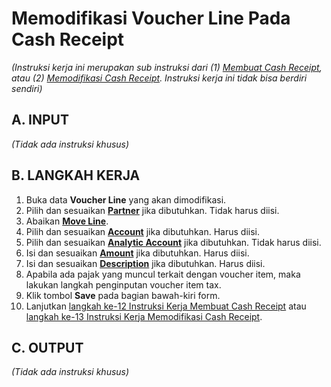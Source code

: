# Memodifikasi Voucher Line Pada Cash Receipt

*(Instruksi kerja ini merupakan sub instruksi dari (1) [Membuat Cash Receipt](./membuat.md), atau (2) [Memodifikasi Cash Receipt](./memodifikasi.md). Instruksi kerja ini tidak bisa berdiri sendiri)*

## A. INPUT

*(Tidak ada instruksi khusus)*

## B. LANGKAH KERJA

1. Buka data **Voucher Line** yang akan dimodifikasi.
2. Pilih dan sesuaikan **[Partner](./penjelasan.md#field-detail-partner)** jika dibutuhkan. Tidak harus diisi.
3. Abaikan **[Move Line](./penjelasan.md#field-move-line)**.
4. Pilih dan sesuaikan **[Account](./penjelasan.md#field-detail-account)** jika dibutuhkan. Harus diisi.
5. Pilih dan sesuaikan **[Analytic Account](./penjelasan.md#field-detail-aa)** jika dibutuhkan. Tidak harus diisi.
6. Isi dan sesuaikan **[Amount](./penjelasan.md#field-detail-amount)** jika dibutuhkan. Harus diisi.
7. Isi dan sesuaikan **[Description](./penjelasan.md#field-detail-decsription)** jika dibutuhkan. Harus diisi.
8. Apabila ada pajak yang muncul terkait dengan voucher item, maka lakukan langkah
penginputan voucher item tax.
9. Klik tombol **Save** pada bagian bawah-kiri form.
10. Lanjutkan [langkah ke-12 Instruksi Kerja Membuat Cash Receipt](./membuat.md#l12) atau [langkah ke-13 Instruksi Kerja Memodifikasi Cash Receipt](./modifikasi.md#l13).

## C. OUTPUT

*(Tidak ada instruksi khusus)*
